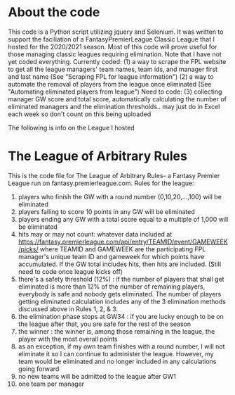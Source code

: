 # About the code
This code is a Python script utilizing jquery and Selenium. It was written to support the faciliation of a FantasyPremierLeague Classic League that I hosted for the 2020/2021 season. Most of this code will prove useful for those managing classic leagues requiring elimination.
Note that I have not yet coded everything. 
Currently coded:
    (1) a way to scrape the FPL website to get all the league managers' team names, team ids, and manager first and last name (See "Scraping FPL for league information")
    (2) a way to automate the removal of players from the league once eliminated (See "Automating eliminated players from league")
Need to code:
    (3) collecting manager GW score and total score, automatically calculating the number of eliminated managers and the elimination thresholds.. may just do in Excel each week so         don't count on this being uploaded


The following is info on the League I hosted
# The League of Arbitrary Rules
This is the code file for The League of Arbitrary Rules- a Fantasy Premier League run on fantasy.premierleague.com.
Rules for the league:
  1. players who finish the GW with a round number (0,10,20,...,100) will be eliminated
  2. players failing to score 10 points in any GW will be eliminated
  3. players ending any GW with a total score equal to a multiple of 1,000 will be eliminated
  4. hits may or may not count: whatever data included at https://fantasy.premierleague.com/api/entry/TEAMID/event/GAMEWEEK/picks/ where TEAMID and GAMEWEEK are the participating        FPL manager's unique team ID and gameweek for which points have accumulated. If the GW total includes hits, then hits are included. (Still need to code once league kicks          off)
  5. there's a safety threshold (12%) : if the number of players that shall get eliminated is more than 12% of the number of remaining players, everybody is safe and nobody gets          eliminated. The number of players getting eliminated calculation includes any of the 3 elimination methods discussed above in Rules 1, 2, & 3.
  6. the elimination phase stops at GW34 : if you are lucky enough to be on the league after that, you are safe for the rest of the season
  7. the winner : the winner is, among those remaining in the league, the player with the most overall points
  8. as an exception, if my own team finishes with a round number, I will not eliminate it so I can continue to administer the league. However, my team would be eliminated and no         longer included in any calculations going forward
  9. no new teams will be admitted to the league after GW1
  10. one team per manager
